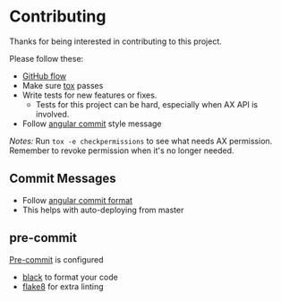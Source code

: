 # Contributing

Thanks for being interested in contributing to this project.

Please follow these:
- [GitHub flow]
- Make sure [tox] passes
- Write tests for new features or fixes.
  - Tests for this project can be hard,
    especially when AX API is involved.
- Follow [angular commit] style message

*Notes:*
Run `tox -e checkpermissions` to see what needs AX permission.
Remember to revoke permission when it's no longer needed.

## Commit Messages
- Follow [angular commit format][angular commit]
- This helps with auto-deploying from master


## pre-commit
[Pre-commit] is configured
- [black] to format your code
- [flake8] for extra linting

[angular commit]: https://github.com/angular/angular.js/blob/master/DEVELOPERS.md#commits
[tox]: https://tox.readthedocs.io/en/latest/
[black]: https://github.com/ambv/black
[flake8]: http://flake8.pycqa.org/en/latest/
[pre-commit]: https://pre-commit.com/
[github flow]: https://guides.github.com/introduction/flow/
